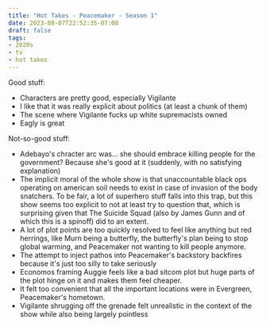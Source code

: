 ```yaml
---
title: "Hot Takes - Peacemaker - Season 1"
date: 2023-08-07T22:52:35-07:00
draft: false
tags:
- 2020s
- tv
- hot takes
---
```

Good stuff:
- Characters are pretty good, especially Vigilante
- I like that it was really explicit about politics (at least a chunk of them)
- The scene where Vigilante fucks up white supremacists owned
- Eagly is great

Not-so-good stuff:
- Adebayo's chracter arc was... she should embrace killing people for the government? Because she's good at it (suddenly, with no satisfying explanation)
- The implicit moral of the whole show is that unaccountable black ops operating on american soil needs to exist in case of invasion of the body snatchers. To be fair, a lot of superhero stuff falls into this trap, but this show seems too explicit to not at least try to question that, which is surprising given that The Suicide Squad (also by James Gunn and of which this is a spinoff) did to an extent.
- A lot of plot points are too quickly resolved to feel like anything but red herrings, like Murn being a butterfly, the butterfly's plan being to stop global warming, and Peacemaker not wanting to kill people anymore.
- The attempt to inject pathos into Peacemaker's backstory backfires because it's just too silly to take seriously
- Economos framing Auggie feels like a bad sitcom plot but huge parts of the plot hinge on it and makes them feel cheaper.
- It felt too convenient that all the important locations were in Evergreen, Peacemaker's hometown.
- Vigilante shrugging off the grenade felt unrealistic in the context of the show while also being largely pointless
